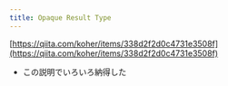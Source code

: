 ```yaml
---
title: Opaque Result Type
---
```


[https://qiita.com/koher/items/338d2f2d0c4731e3508f](https://qiita.com/koher/items/338d2f2d0c4731e3508f)

* この説明でいろいろ納得した
